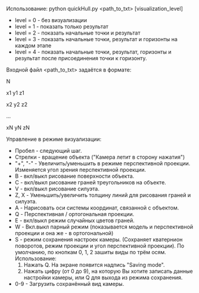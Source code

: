 Использование:
python quickHull.py <path_to_txt> [visualization_level]

* level = 0 - без визуализации
* level = 1 - показать только результат
* level = 2 - показать начальные точки и результат
* level = 3 - показать начальные точки, результат и горизонты на каждом этапе
* level = 4 - показать начальные точки, результат, горизонты и результат после присоединения точки к горизонту.

Входной файл <path_to_txt> задаётся в формате:

N

x1 y1 z1

x2 y2 z2

...

xN yN zN

Управление в режиме визуализации:
- Пробел - следующий шаг.
- Стрелки - вращение объекта ("Камера летит в сторону нажатия")
- "+", "-" - Увеличить/уменьшить в режиме перспективной проекции. Изменяется угол зрения перспективной проекции.
- B - вкл/выкл рисование поверхности объекта.
- С - вкл/выкл рисование граней треугольников на объекте.
- V - вкл/выкл рисование силуэта.
- Z, X - Уменьшить/увеличить толщину линий для рисования граней и силуэта.
- A - Нарисовать оси системы координат, связанной с объектом.
- Q - Перспективная / ортогональная проекции.
- E - вкл/выкл режим случайных цветов граней.
- W - Вкл.выкл парный режим (показывается модель и перспективной проекции и она же - в ортогональной)
- S - режим сохранения настроек камеры. (Сохраняет кватернион поворотов, режим проекции и угол перспективной проекции). По умолчанию, по кнопкам 0, 1, 2 зашиты виды по трём осям.
	Использование:
	1. Нажать Q. На экране появится надпись "Saving mode".
	2. Нажать цифру (от 0 до 9), на которую Вы хотите записать данные настройки камеры, или Q для выхода из режима сохранения.
- 0-9 - Загрузить сохранённый вид камеры.
